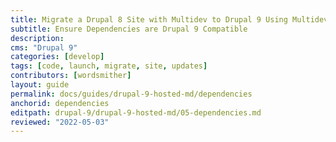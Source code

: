 ```yaml
---
title: Migrate a Drupal 8 Site with Multidev to Drupal 9 Using Multidev
subtitle: Ensure Dependencies are Drupal 9 Compatible
description: 
cms: "Drupal 9"
categories: [develop]
tags: [code, launch, migrate, site, updates]
contributors: [wordsmither]
layout: guide
permalink: docs/guides/drupal-9-hosted-md/dependencies
anchorid: dependencies
editpath: drupal-9/drupal-9-hosted-md/05-dependencies.md
reviewed: "2022-05-03"
---
```


<Partial file="drupal-9/dependencies-compatible.md" />
